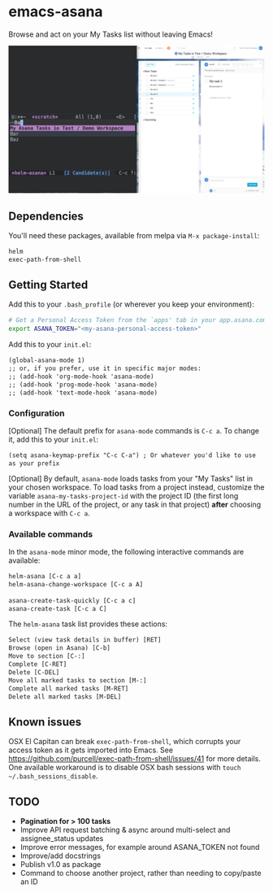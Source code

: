 # emacs-asana

Browse and act on your My Tasks list without leaving Emacs!

![emacs-asana](emacs-asana.png)

## Dependencies

You'll need these packages, available from melpa via `M-x package-install`:
```
helm
exec-path-from-shell
```

## Getting Started

Add this to your `.bash_profile` (or wherever you keep your environment):

```bash
# Get a Personal Access Token from the `apps' tab in your app.asana.com profile settings.
export ASANA_TOKEN="<my-asana-personal-access-token>" 
```

Add this to your `init.el`:
```elisp
(global-asana-mode 1)
;; or, if you prefer, use it in specific major modes:
;; (add-hook 'org-mode-hook 'asana-mode)
;; (add-hook 'prog-mode-hook 'asana-mode)
;; (add-hook 'text-mode-hook 'asana-mode)
```

### Configuration

[Optional] The default prefix for `asana-mode` commands is `C-c a`. To change it, add this to your `init.el`:
```elisp
(setq asana-keymap-prefix "C-c C-a") ; Or whatever you'd like to use as your prefix
```

[Optional] By default, `asana-mode` loads tasks from your "My Tasks" list in your chosen workspace. To load tasks from a project instead, customize the variable `asana-my-tasks-project-id` with the project ID (the first long number in the URL of the project, or any task in that project) **after** choosing a workspace with `C-c a`.

### Available commands

In the `asana-mode` minor mode, the following interactive commands are available:

```elisp
helm-asana [C-c a a]
helm-asana-change-workspace [C-c a A]

asana-create-task-quickly [C-c a c]
asana-create-task [C-c a C]
```

The `helm-asana` task list provides these actions:
```
Select (view task details in buffer) [RET]
Browse (open in Asana) [C-b]
Move to section [C-:]
Complete [C-RET]
Delete [C-DEL]
Move all marked tasks to section [M-:]
Complete all marked tasks [M-RET]
Delete all marked tasks [M-DEL]
```

## Known issues

OSX El Capitan can break `exec-path-from-shell`, which corrupts your access token as it gets imported into Emacs. See https://github.com/purcell/exec-path-from-shell/issues/41 for more details. One available workaround is to disable OSX bash sessions with `touch ~/.bash_sessions_disable`.

## TODO

- **Pagination for > 100 tasks**
- Improve API request batching & async around multi-select and assignee_status updates
- Improve error messages, for example around ASANA_TOKEN not found
- Improve/add docstrings
- Publish v1.0 as package
- Command to choose another project, rather than needing to copy/paste an ID
